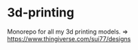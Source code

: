 # 3d-printing

Monorepo for all my 3d printing models.
=> https://www.thingiverse.com/sui77/designs
